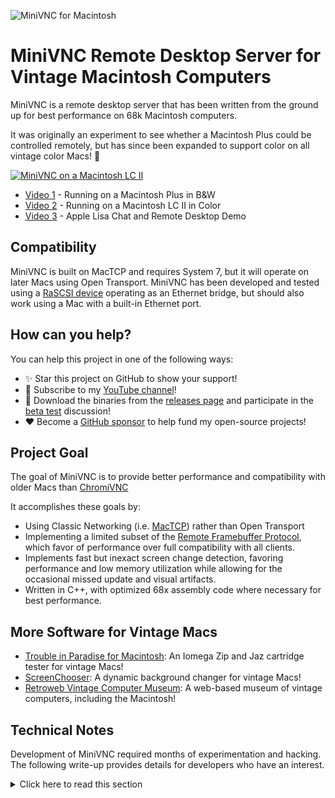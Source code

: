 ![MiniVNC for Macintosh][mac-screenshot]

MiniVNC Remote Desktop Server for Vintage Macintosh Computers
=============================================================

MiniVNC is a remote desktop server that has been written from the
ground up for best performance on 68k Macintosh computers.

It was originally an experiment to see whether a Macintosh Plus could
be controlled remotely, but has since been expanded to support color
on all vintage color Macs! :rainbow:

[![MiniVNC on a Macintosh LC II](https://github.com/marciot/mac-minivnc/raw/main/images/youtube2.png)](https://youtu.be/_o8JiXqFHsk)

- [Video 1](https://youtu.be/zM_sNItbuhc) - Running on a Macintosh Plus in B&W
- [Video 2](https://youtu.be/_o8JiXqFHsk) - Running on a Macintosh LC II in Color
- [Video 3](https://youtu.be/BJqkBN8TZkc) - Apple Lisa Chat and Remote Desktop Demo

Compatibility
-------------

MiniVNC is built on MacTCP and requires System 7, but it will
operate on later Macs using Open Transport. MiniVNC has been
developed and tested using a [RaSCSI device] operating as an
Ethernet bridge, but should also work using a Mac with a built-in
Ethernet port.

How can you help?
-----------------

You can help this project in one of the following ways:

* :sparkles: Star this project on GitHub to show your support!
* :loudspeaker: Subscribe to my [YouTube channel]!
* :raising_hand: Download the binaries from the [releases page] and participate in the [beta test] discussion!
* :heart: Become a [GitHub sponsor] to help fund my open-source projects!

[beta test]: https://github.com/marciot/mac-minivnc/discussions/1
[releases page]: https://github.com/marciot/mac-minivnc/releases
[GitHub sponsor]: https://github.com/sponsors/marciot
[YouTube channel]: https://www.youtube.com/channel/UC1tZ8uA0WJp5pDpPwldQ0Ig

Project Goal
------------

The goal of MiniVNC is to provide better performance and compatibility
with older Macs than [ChromiVNC]

It accomplishes these goals by:

- Using Classic Networking (i.e. [MacTCP]) rather than Open Transport
- Implementing a limited subset of the [Remote Framebuffer Protocol],
which favor of performance over full compatibility with all clients.
- Implements fast but inexact screen change detection, favoring
performance and low memory utilization while allowing for the occasional
missed update and visual artifacts.
- Written in C++, with optimized 68x assembly code where necessary for best
performance.

[MacTCP]: https://en.wikipedia.org/wiki/MacTCP
[ChromiVNC]: https://web.archive.org/web/20070208223046/http://www.chromatix.uklinux.net/vnc/index.html
[Remote Framebuffer Protocol]: https://datatracker.ietf.org/doc/html/rfc6143
[RaSCSI device]: https://github.com/akuker/RASCSI
[mac-screenshot]: https://github.com/marciot/mac-minivnc/raw/main/images/screenshot.png "MiniVNC Screenshot"

More Software for Vintage Macs
------------------------------

* [Trouble in Paradise for Macintosh]: An Iomega Zip and Jaz cartridge tester for vintage Macs! 
* [ScreenChooser]: A dynamic background changer for vintage Macs!
* [Retroweb Vintage Computer Museum]: A web-based museum of vintage computers, including the Macintosh!

[ScreenChooser]: https://archive.org/details/screen-chooser
[Trouble in Paradise for Macintosh]: https://github.com/marciot/mac-tip
[Retroweb Vintage Computer Museum]: http://retroweb.maclab.org

Technical Notes
---------------

Development of MiniVNC required months of experimentation and hacking.
The following write-up provides details for developers who have an
interest.

<details>
<summary>
Click here to read this section
</summary><br>
  
#### MacTCP Programming is Hard; Doing it Efficiently is Harder
  
MacTCP is Apple's first TCP/IP networking stack and is the only
networking API available on the Macintosh Plus. The
[MacTCP Programmer's Guide] is a good resource, but lacks code
samples and makes no mention of high-level languages. The
[MacTCP Cookbook] article by Steve Falkenburg provides more meat
to chew on but actual source code is worth a thousand words. I
finally it on the [Apple Developer Group CD Volume VII] in the
form of a "finger" protocol example in the directory
`Dev.CD Vol. VII:develop:develop 6 code:TCP:finger`

This is a good starting point as the "TCPRoutines.c" file
provides an example of using MacTCP parameter blocks from a
high-level language. Steve's helper routines, while easy-to-use
for simple tasks, are very slow. As I later learned, the most
efficient way to do MacTCP programming is via asynchronous callback
routines.

Since these callback routines execute in interrupt time, writing them
in a high-level language is challenging. I used the technique from the
article "Asynchronous Routines on the Macintosh" in [Develop magazine],
March 1993 which involves an assembly language glue routine. Later on,
I used a similar routine for making a Vertical Retrace task for gathering
screen updates.

Today we take for granted threads which make it easy to implement
network applications. The use of callback routines is a huge step
backwards.

For one, it precludes using temporary stack-based storage and instead
all state must be stored in global variables. Doing things like loops
are trivial in a thread but very difficult using callback routines.
  
The VNC protocol is fairly simple, but the code is far more
complicated than it would have been had I modern techniques at my
disposal.

As an aside, Ari Halberstadt wrote a very promissing [thread library]
for the Macintosh. Getting it to work with MacTCP might have simplified
the programing model, but at the time it was too much of a heavy lift
for me to get it to work while I was also learning MacTCP. I ended up
using some of his basic OS utilities code in MiniVNC, but not the thread
library itself.

[MacTCP Programmer's Guide]: https://github.com/marciot/mac-minivnc/raw/main/docs/MacTCP_programming.pdf
[MacTCP Cookbook]: http://preserve.mactech.com/articles/develop/issue_06/p46-69_Falkenburg_text_.html
[Apple Developer Group CD Volume VII]: https://archive.org/details/apple-developer-group-cd-series-volume-vii-lord-of-the-files-1991-cd-rom
[Develop magazine]: https://vintageapple.org/develop/
[thread library]: https://web.archive.org/web/20211216043914/http://websites.umich.edu/~archive/mac/development/source/threadlib1.0d4.cpt.hqx

#### Mouse Control

On the Macintosh, the mouse can be progmattically changed by writing
the new position to the low-memory globals `MouseTemp` and
`RawMouseLocation` and then copying the value of `CrsrCouple` to
`CursorNew` to signal the change. This technique is borrowed from
ChromiVNC.

Mouse button control presented a challenge. The technique used by
ChromiVNC is to write the new mouse button state to the low-memory
global `MBState` while simultaneously posting a `mouseUp` or `mouseDown`
event to the System event queue. This works on modern Macs, but on the
Macintosh Plus it only works for clicking. Mouse dragging &mdash; and
crucially, menu selection &mdash; does not work. On that machine the
VIA interrupt in ROM constantly overwrites `MBState` with the button
state from the physical mouse, so the trick of writing a value to
`MBState` does not work.

I attempted patching the `Button` trap and implemented a journaling driver,
but the former was ineffective while the latter was found to be broken and
unusable under System 7's multi-tasking model.

At last, an analysis of the disassembled code for the VIA interrupt
revealed it deglitched the mouse button by waiting three ticks prior to
updating `MBState`. The low-memory variable `MBTicks` indicates the start
of the wait period and by periodically setting it to the future &emdash;
in advance of `TickCount` &mdash; I found I could keep the VIA routine
waiting indefinitely so that I could alter `MBState` at will. This
allowed me control of the mouse button on all Macs, including the Macintosh
Plus.

#### Screen Change Detection via Checksums

On the vintage Macintosh, the address of the framebuffer is stored in the
low-memory global `ScrnBase`. A crucial part of a VNC server is detecting
changes to the screen. While this could be done by maintaining a separate
copy of the framebuffer and comparing every pixel, this requires a lot of
memory and a lot of memory accesses.

In MiniVNC, I decided to compute a 32-bit sum across each row of pixels
and a 32-bit sum up and down the screen. For both the horizontal and
vertical sums, the new and old sums are compared to detect screen changes.
It turns out this is also an quick way to determine the bounds of the change
rectangle as the location of the first and last changed sum along an axis
can be taken as the rectangle bounds along the axis.

This is an inexact approach which makes the server blind to many types of
screen changes. Using a [position-dependent checksum] like a [Fletcher's checksum]
would improve accuracy, at the expense of more computation and storage.

#### Byte Alignment and Reduction of Horizontal Resolution of Change Rectangles

An ordinary VNC server would attempt to minimize transmission by sending
the smallest possible change rectangle. MiniVNC keeps the horizonal
bounds of change rectangles aligned to byte boundaries. On the Macintosh
Plus, which uses one bit per pixel, this is crucial as it allows screen
data to be sent without any bit-shift or bit masking operations, which
are particularly slow on the 68000.

When using a 32-bit column sum (as opposed to the XOR operation used in
my first implementation), a change in one pixel column can cause a carry
to the next, meaning that the horizontal bounds of change rectangles are
further aligned to 32-bit boundaries.

On a B&W display, this causes change rectangle bounds to fall on 32 pixel
increments, which might cause quite a lot of extra data to be transmitted.

The effect is minimized on color displays, which pack fewer pixels per byte.
For example, on a 256 color display, the change rectangles can fall on 4
pixel boundaries, mimimizing the size of change rectangles.

#### Use of TRLE Encoding to Avoid Bit Unpacking and Packing

The VNC protocol is meant for color computers and most encodings
assume a color depth of at least eight bits. However, the TRLE
encoding is unique in that it supports a paletted tile type that
allows for a 1-bit, 2-bit and 4-bit encodings.

The ability to transmit 1-bit data is what caused me to require
MiniVNC to use TRLE encoding exclusively. This does not meet the
VNC specifications, but is compatible with modern clients. To
support raw encoding, as required by the specifications, would
necessitate expanding each 1-bit pixel in a byte into a full
color byte, an operation which would be prohibitive on older
Macs.

On the Macintosh Plus, I transmit all tiles using the 1-bit
paletted tile type. This, together with byte alignment, allows
the encoding process to be a straight copy full bytes without
any bit shifting or masking.

As an optimization, during the copy I will detect if a tile
consists of all zeros (i.e. white). If this is the case, I emit
a solid white tile. There is no corresponding case for black
pixels, so a white region will compress better than a black
region.

On color Macintosh computers, where I have the luxury of a
68020 with an instruction and data cache, I perform additional
computation in order to choose from among the following TRLE
tile types:

- Solid tiles
- Paletted 1-bit tiles
- Paletted 2-bit tiles
- Raw 8-bit tiles
- RLE encoded tiles

On a color Mac, the full encoding process would work like this:

1. The tile is encoded as a plain RLE tile. During this stage,
up to five unique colors from the tile are recorded.
2. If the number of unique colors is equal to one, a solid tile
is emitted
3. If the number of unique colors is equal to two and the size
of the RLE encoded tile exceeds that of a paletted 1-bit tile,
then a 1-bit paletted tile is emitted
4. If the number of unique colors is equal to three or four and
the size of the RLE encoded tile exceeds that of a paletted 2-bit
tile, then a 2-bit paletted tile is emitted
5. If the number of unique colors exceeds fours and the size of
the RLE encoded tile exceeds that of a raw 8-bit tile, a raw 8-bit
tile is emitted.

In practice, I found that doing this whole process actually hurt
performance on an Macintosh LC II, so MiniVNC supports different
packing levels which omit many of the steps listed above.

For example, packing level 2 looks like this:

1. The tile is encoded as a plain RLE tile.
2. A solid tile is emitted if only one run is found.
3. If the RLE encoded tile exceeds the size of a paletted tile
of the same color depth as the screen, emit that tile instead.
  
The key different between packing 2 and the full process is that
I do not emit a tile with fewer colors than the color depth of the
screen itself. Doing so requires finding the unique colors in
a tile and mapping those to a smaller palette, which is expensive.
Emitting a tile with the *same* number of colors as the screen,
however, is trivial as it only involves a straight copy with no
changes to the color values themselves.

#### CodeWarrior or Symantec C++

There is not, unfortunately, a perfect development environment for
the Macintosh when it comes to writing code that mixes C++ and
assembly language. My go to language used to be Symantec C++ 7
because it allows you to write C++ routines and add assembly
language bits and pieces just where you need it, minimizing the
learning curve. It is also very good for things like code resources
or device drivers.
  
CodeWarrior 8, on the other hand, works great on Basillisk II and
has a better IDE. I've lately begun using it over Symantec C++ 7
for these reasons, but one frustrating aspect is that it does not
allow you to mix C and assembly language in one function. Instead,
you must chose one or the other. This meant that in MiniVNC I had
to write whole functions in assembly language, which meant doing
things like pulling arguments off the stack myself, something
Symantec C++ 7 would do for me.

#### Assembly Language Tricks for Performance

The TRLE encoder was written in 68x assembly for best performance.
For the color encoders, a 68020 is assumed and the code makes special
use of 68020 instructions such as `bfextu`. Most functions take
advantage of as many of the available eight data and eight address
registers as possible, as to minimize memory accesses.

One example is the color palette gathering code. In the RLE encoding
routine, use two register halves of two registers to keep track of
colors I have seen before, which allows me to generate a palette of
up to four colors without having to write to memory. I implemented
another routine which uses eight 32-bit registers as bitfields to
tally up to 256 unique colors&mdash;again, with no memory access.
This routine would be needed for generating 16 bit color tiles
when the screen is in 256 color mode, although I have not actually
implemented this at this point (and probably never will, as it appears
that even generating 2 or 4 color tiles is too slow to be worth the
effort).

</details>

[Fletcher's checksum]: https://en.wikipedia.org/wiki/Fletcher%27s_checksum
